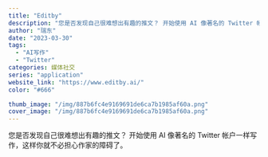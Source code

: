 ```yaml
---
title: "Editby"
description: "您是否发现自己很难想出有趣的推文？ 开始使用 AI 像著名的 Twitter 帐户一样写作，这样你就不必担心作家的障碍了"
author: "瑞东"
date: "2023-03-30"
tags:
  - "AI写作"
  - "Twitter"
categories: 媒体社交
series: "application"
website_link: "https://www.editby.ai/"
color: "#666"

thumb_image: "/img/887b6fc4e9169691de6ca7b1985af60a.png"
cover_image: "/img/887b6fc4e9169691de6ca7b1985af60a.png"
---
```


您是否发现自己很难想出有趣的推文？ 开始使用 AI 像著名的 Twitter 帐户一样写作，这样你就不必担心作家的障碍了。 